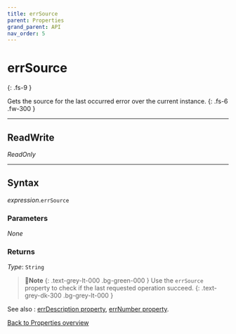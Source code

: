 ```yaml
---
title: errSource
parent: Properties
grand_parent: API
nav_order: 5
---
```


# errSource
{: .fs-9 }

Gets the source for the last occurred error over the current instance.
{: .fs-6 .fw-300 }

---

## ReadWrite

_ReadOnly_

---

## Syntax

*expression*.`errSource`

### Parameters

_None_

### Returns

*Type*: `String`

>📝**Note**
>{: .text-grey-lt-000 .bg-green-000 }
>Use the `errSource` property to check if the last requested operation succeed.
{: .text-grey-dk-300 .bg-grey-lt-000 }

See also
:  [errDescription property](https://ws-garcia.github.io/VBA-CSV-interface/api/properties/errdescription.html), [errNumber property](https://ws-garcia.github.io/VBA-CSV-interface/api/properties/errnumber.html).

[Back to Properties overview](https://ws-garcia.github.io/VBA-CSV-interface/api/properties/)
